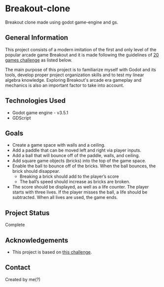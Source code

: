 # Breakout-clone
Breakout clone made using godot game-engine and gs.

## General Information
This project consists of a modern imitation of the first and only level of the popular arcade game Breakout and it
is made following the guidelines of [20 games challenge](https://20_games_challenge.gitlab.io) as listed below.

The main purpose of this project is to familiarize myself with Godot and its tools, develop proper project organization
skills and to test my linear algebra knowledge.
Exploring Breakout's arcade era gameplay and mechanics is also an important factor to take into account.



## Technologies Used
- Godot game engine - v3.5.1
- GDScript

## Goals
- Create a game space with walls and a ceiling.
- Add a paddle that can be moved left and right via player inputs.
- Add a ball that will bounce off of the paddle, walls, and ceiling.
- Add square game objects (bricks) into the top of the game space.
- Enable the ball to bounce off of the bricks. When the ball bounces, the brick should disappear. 
    - Breaking a brick should add to the player’s score
    - The ball’s speed should increase as bricks are broken.
- The score should be displayed, as well as a life counter. The player starts with three lives. If the player misses the ball, a life should be subtracted. When all lives are used, the game ends.

## Project Status
Complete

## Acknowledgements
- This project is based on [this challenge](https://20_games_challenge.gitlab.io/challenge/#2).

## Contact
Created by me(?)